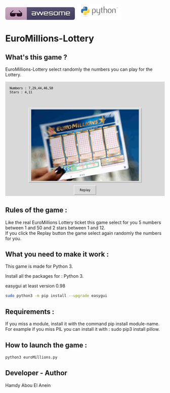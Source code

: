 ![Screenshot](awesome.svg)![Screenshot](python.png)

# EuroMillions-Lottery

## What's this game ?

EuroMillions-Lottery select randomly the numbers you can play for the Lottery.


![Screenshot](screenshot1.png)


## Rules of the game :

Like the real EuroMillions Lottery ticket this game select for you 5 numbers between 1 and 50 and 2 stars between 1 and 12.  
If you click the Replay button the game select again randomly the numbers for you.

## What you need to make it work :

This game is made for Python 3.  

Install all the packages for : Python 3.  

easygui at least version 0.98  

```sh
sudo python3 -m pip install --upgrade easygui  
```  

## Requirements :

If you miss a module, install it with the command pip install module-name. For example if you miss PIL you can install it with : sudo pip3 install pillow.


## How to launch the game :

```sh
python3 euroMillions.py
```


## Developer - Author

Hamdy Abou El Anein

